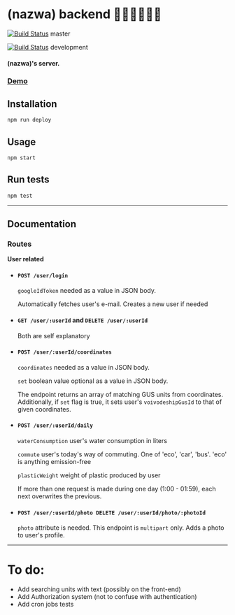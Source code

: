 # (nazwa) backend 🎉🎉🎉🎉🎉🎉

[![Build Status](https://travis-ci.com/anteeek/hackheroes_temp_server.svg?token=FMjKkwfuVYj8mskr7sDm&branch=master)](https://travis-ci.com/anteeek/hackheroes_temp_server) master

[![Build Status](https://travis-ci.com/anteeek/hackheroes_temp_server.svg?token=FMjKkwfuVYj8mskr7sDm&branch=development)](https://travis-ci.com/anteeek/hackheroes_temp_server) development


#### (nazwa)'s server. 

###  [Demo](https://hackheroesserver.antek.now.sh/)

## Installation

```sh
npm run deploy
```

## Usage

```sh
npm start
```

## Run tests

```sh
npm test
```

***
## Documentation 

### Routes

  **User related**
  
   * #### `POST /user/login`
  
      `googleIdToken` needed as a value in JSON body. 
      
      Automatically fetches user's e-mail. Creates a new user if needed
   
   * #### `GET /user/:userId` and `DELETE /user/:userId`
   
        Both are self explanatory
   * #### `POST /user/:userId/coordinates`
   
        `coordinates` needed as a value in JSON body.
        
        `set` boolean value optional as a  value in JSON body. 
        
        The endpoint returns an array of matching GUS units from coordinates. 
        Additionally, if `set` flag is true, it sets user's `voivodeshipGusId` to that of given coordinates.
        
   * #### `POST /user/:userId/daily`
   
        `waterConsumption` user's water consumption in liters
        
        `commute` user's today's way of commuting. One of 'eco', 'car', 'bus'. 'eco' is anything emission-free
        
        `plasticWeight` weight of plastic produced by user
        
        If more than one request is made during one day (1:00 - 01:59), each next overwrites the previous.

   * #### `POST /user/:userId/photo DELETE /user/:userId/photo/:photoId`
   
        `photo` attribute is needed. This endpoint is  `multipart` only.
        Adds a photo to user's profile. 
     
     
***

# To do:
 * Add searching units with text (possibly on the front-end)
 * Add Authorization system (not to confuse with authentication)
 * Add cron jobs tests
